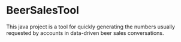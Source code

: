 # BeerSalesTool
This java project is a tool for quickly generating the numbers usually requested by accounts in data-driven beer sales conversations.
